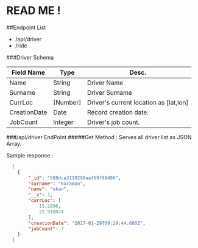 READ ME !
=====================
##Endpoint List

- /api/driver
- /ride

###Driver Schema 

| Field Name   | Type    | Desc.                                      |
|--------------|---------|--------------------------------------------|
| Name         | String  | Driver Name                                |
| Surname      | String  | Driver Surname                             |
| CurrLoc      | [Number]| Driver's current location as [lat,lon]     |
| CreationDate | Date    | Record creation date.                      |
| JobCount     | Integer | Driver's job count.                        |

###/api/driver EndPoint
#####Get Method :
 Serves all driver list as JSON Array.
 
  Sample response : 
```json
  [
    {
        "_id": "588dca3119298aaf69f90496",
        "surname": "karaman",
        "name": "okan",
        "__v": 1,
        "currLoc": [
            15.2996,
            22.918824
        ],
        "creationDate": "2017-01-29T09:29:44.680Z",
        "jobCount": 7
    }
  ]
```  
